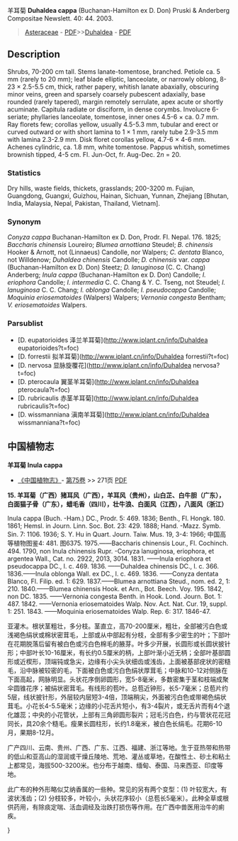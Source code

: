 羊耳菊 **Duhaldea cappa** (Buchanan-Hamilton ex D. Don) Pruski & Anderberg Compositae Newslett. 40: 44. 2003.

> [Asteraceae](http://www.iplant.cn/info/Asteraceae?t=foc) - [PDF](http://www.iplant.cn/foc/pdf/Asteraceae.pdf)>>[Duhaldea](http://www.iplant.cn/info/Duhaldea?t=foc) - [PDF](http://www.iplant.cn/foc/pdf/Duhaldea.pdf)

## Description

Shrubs, 70-200 cm tall. Stems lanate-tomentose, branched. Petiole ca. 5 mm (rarely to 20 mm); leaf blade elliptic, lanceolate, or narrowly oblong, 8-23 × 2.5-5.5 cm, thick, rather papery, whitish lanate abaxially, obscuring minor veins, green and sparsely coarsely pubescent adaxially, base rounded (rarely tapered), margin remotely serrulate, apex acute or shortly acuminate. Capitula radiate or disciform, in dense corymbs. Involucre 6-seriate; phyllaries lanceolate, tomentose, inner ones 4.5-6 × ca. 0.7 mm. Ray florets few; corollas yellow, usually 4.5-5.3 mm, tubular and erect or curved outward or with short lamina to 1 × 1 mm, rarely tube 2.9-3.5 mm with lamina 2.3-2.9 mm. Disk floret corollas yellow, 4.7-6 × 4-6 mm. Achenes cylindric, ca. 1.8 mm, white tomentose. Pappus whitish, sometimes brownish tipped, 4-5 cm. Fl. Jun-Oct, fr. Aug-Dec. 2*n* = 20.

### Statistics
Dry hills, waste fields, thickets, grasslands; 200-3200 m. Fujian, Guangdong, Guangxi, Guizhou, Hainan, Sichuan, Yunnan, Zhejiang [Bhutan, India, Malaysia, Nepal, Pakistan, Thailand, Vietnam].

### Synonym
*Conyza cappa* Buchanan-Hamilton ex D. Don, Prodr. Fl. Nepal. 176. 1825; *Baccharis chinensis* Loureiro; *Blumea arnottiana* Steudel; *B. chinensis* Hooker & Arnott, not (Linnaeus) Candolle, nor Walpers; *C. dentata* Blanco, not Willdenow; *Duhaldea chinensis* Candolle; *D. chinensis* var. *cappa* (Buchanan-Hamilton ex D. Don) Steetz; *D. lanuginosa* (C. C. Chang) Anderberg; *Inula cappa* (Buchanan-Hamilton ex D. Don) Candolle; *I. eriophora* Candolle; *I. intermedia* C. C. Chang & Y. C. Tseng, not Steudel; *I. lanuginosa* C. C. Chang; *I. oblonga* Candolle; *I. pseudocappa* Candolle; *Moquinia eriosematoides* (Walpers) Walpers; *Vernonia congesta* Bentham; *V. eriosematoides* Walpers.

### Parsublist

* [D.  eupatorioides  泽兰羊耳菊](http://www.iplant.cn/info/Duhaldea eupatorioides?t=foc)
* [D.  forrestii  拟羊耳菊](http://www.iplant.cn/info/Duhaldea forrestii?t=foc)
* [D.  nervosa  显脉旋覆花](http://www.iplant.cn/info/Duhaldea nervosa?t=foc)
* [D.  pterocaula  翼茎羊耳菊](http://www.iplant.cn/info/Duhaldea pterocaula?t=foc)
* [D.  rubricaulis  赤茎羊耳菊](http://www.iplant.cn/info/Duhaldea rubricaulis?t=foc)
* [D.  wissmanniana  滇南羊耳菊](http://www.iplant.cn/info/Duhaldea wissmanniana?t=foc)

## 中国植物志

**羊耳菊 Inula cappa**

* [《中国植物志》](http://www.iplant.cn/frps)- [第75卷](http://www.iplant.cn/frps/vol/75) >> 271页 [PDF](http://www.iplant.cn/frps/pdf/75/271.PDF)

**15. 羊耳菊（广西）猪耳风（广西），羊耳风（贵州），山白芷、白牛胆（广东），白面猫子骨（广东），蜡毛香（四川），壮牛浪、白面风（江西），八面风（浙江）**

Inula cappa (Buch. -Ham.) DC., Prodr. 5: 469. 1836; Benth., Fl. Hongk. 180. 1861; Hemsl. in Journ. Linn. Soc. Bot. 23: 429. 1888; Hand. -Mazz. Symb. Sin. 7: 1106. 1936; S. Y. Hu in Quart. Journ. Taiw. Mus. 19, 3-4: 1966; 中国高等植物图鉴4: 481. 图6375. 1975.——Baccharis chinensis Lour., Fl. Cochinch. 494. 1790, non Inula chinensis Rupr. -Conyza lanuginosa, eriophora, et argentea Wall., Cat. no. 2922, 2013, 3014. 1831. ——Inula eriophora et pseudocappa DC., l. c. 469. 1836. ——Duhaldea chinensis DC., l. c. 366. 1836.——Inula oblonga Wall. ex DC., l. c. 469. 1836. ——Conyza dentata Blanco, Fl. Filip. ed. 1: 629. 1837.——Blumea arnottiana Steud., nom. ed. 2, 1: 210. 1840.——Blumea chinensis Hook. et Arn., Bot. Beech. Voy. 195. 1842, non DC. 1835. ——Vernonia congesta Benth. in Hook. Lond. Journ. Bot. 1: 487. 1842. ——Vernonia eriosematoides Walp. Nov. Act. Nat. Cur. 19, suppl. 1: 251. 1843. ——Moquinia eriosematoides Walp. Rep. 6: 317. 1846-47.

亚灌木。根状茎粗壮，多分枝。茎直立，高70-200厘米，粗壮，全部被污白色或浅褐色绢状或棉状密茸毛，上部或从中部起有分枝，全部有多少密生的叶；下部叶在花期脱落后留有被白色或污白色棉毛的腋芽。叶多少开展，长圆形或长圆状披针形；中部叶长10-16厘米，有长约0.5厘米的柄，上部叶渐小近无柄；全部叶基部圆形或近楔形，顶端钝或急尖，边缘有小尖头状细齿或浅齿，上面被基部疣状的密糙毛，沿中脉被较密的毛，下面被白色或污白色绢状厚茸毛；中脉和10-12对侧脉在下面高起，网脉明显。头状花序倒卵圆形，宽5-8毫米，多数密集于茎和枝端成聚伞圆锥花序；被绢状密茸毛。有线形的苞叶。总苞近钟形，长5-7毫米；总苞片约5层，线状披针形，外层较内层短3-4倍，顶端稍尖，外面被污白色或带褐色绢状茸毛。小花长4-5.5毫米；边缘的小花舌片短小，有3-4裂片，或无舌片而有4个退化雄蕊；中央的小花管状，上部有三角卵圆形裂片；冠毛污白色，约与管状花花冠同长，具20余个糙毛。瘦果长圆柱形，长约1.8毫米，被白色长绢毛。花期6-10月，果期8-12月。

广产四川、云南、贵州、广西、广东、江西、福建、浙江等地。生于亚热带和热带的低山和亚高山的湿润或干燥丘陵地、荒地、灌丛或草地，在酸性土、砂土和粘土上都常见，海拔500-3200米。也分布于越南、缅甸、泰国、马来西亚、印度等地。

此广布的种外形略似艾纳香属的一些种。常见的另有两个变型：(1) 叶较宽大，有波状浅齿；(2) 分枝较多，叶较小，头状花序较小（总苞长5毫米）。此种全草或根供药用，有除痰定喘、活血调经及治跌打损伤等作用。在广西中兽医用治牛的痢疾。

}
